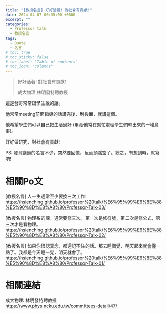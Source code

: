 ```yaml
---
title: "[教授名言] 好好活著! 對社會有貢獻!"
date: 2024-04-07 00:35:00 +0800
excerpt: ""
categories: 
  - Professor talk
  - 教授名言
tags:
  - Quote
  - 名言
# toc: true
# toc_sticky: false
# toc_label: "Table of contents"
# toc_icon: "columns"
---
```


> 好好活著! 對社會有貢獻!
>
> 成大物理 林明發特聘教授

這是發哥常常跟學生說的話。

他常常meeting前面指導的話講完後，到後面，就講這個。

他希望學生們可以自己把生活過好 (畢竟他常在幫忙處理學生們幹出來的一堆鳥事)。

好好做研究，對社會有貢獻!

PS: 發哥講過的名言不少，突然要回憶，反而頭腦空了。總之，有想到時，就寫吧!

# 相關Po文

[教授名言] 人一生通常至少要換三次工作!
<https://hsienching.github.io/professor%20talk/%E6%95%99%E6%8E%88%E5%90%8D%E8%A8%80/Professor-Talk-03/>

[教授名言] 物理系的課，通常要修三次。第一次是修符號，第二次是修公式，第三次才是看物理。  
<https://hsienching.github.io/professor%20talk/%E6%95%99%E6%8E%88%E5%90%8D%E8%A8%80/Professor-Talk-02/>

[教授名言] 如果你很認真念，都還記不住的話。那去睡個覺，明天起來就會懂一點了。我都是今天睡一覺，明天就會了。  
<https://hsienching.github.io/professor%20talk/%E6%95%99%E6%8E%88%E5%90%8D%E8%A8%80/Professor-Talk-01/>

# 相關連結

成大物理: 林明發特聘教授  
<https://www.phys.ncku.edu.tw/committees-detail/47/>  
